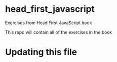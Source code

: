 # head_first_javascript
Exercises from Head First JavaScript book

This repo will contain all of the exercises in the book

# Updating this file
